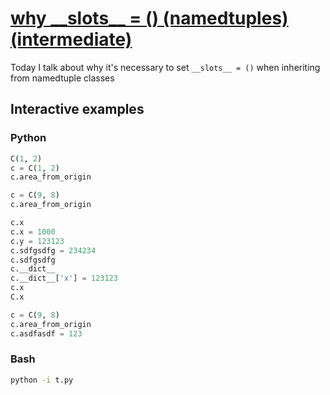 # [why \_\_slots\_\_ = () (namedtuples) (intermediate)](https://youtu.be/BSNd_kxHXL8)

Today I talk about why it's necessary to set `__slots__ = ()` when inheriting from namedtuple classes

## Interactive examples

### Python

```python
C(1, 2)
c = C(1, 2)
c.area_from_origin

c = C(9, 8)
c.area_from_origin

c.x
c.x = 1000
c.y = 123123
c.sdfgsdfg = 234234
c.sdfgsdfg
c.__dict__
c.__dict__['x'] = 123123
c.x
C.x

c = C(9, 8)
c.area_from_origin
c.asdfasdf = 123
```

### Bash

```bash
python -i t.py
```
